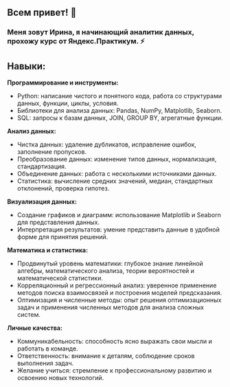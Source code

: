 ## Всем привет! 👋
### Меня зовут Ирина, я начинающий аналитик данных, прохожу курс от Яндекс.Практикум. ⚡
<!--
**miladyishka/miladyishka** is a ✨ _special_ ✨ repository because its `README.md` (this file) appears on your GitHub profile.

Here are some ideas to get you started:

- 🔭 I’m currently working on ...
- 🌱 I’m currently learning ...
- 👯 I’m looking to collaborate on ...
- 🤔 I’m looking for help with ...
- 💬 Ask me about ...
- 📫 How to reach me: ...
- 😄 Pronouns: ...
- ⚡ Fun fact: ...
-->
## Навыки:
**Программирование и инструменты:**
- Python: написание чистого и понятного кода, работа со структурами данных, функции, циклы, условия.
- Библиотеки для анализа данных: Pandas, NumPy, Matplotlib, Seaborn.
- SQL: запросы к базам данных, JOIN, GROUP BY, агрегатные функции.
<!-- Git: управление версиями кода, коммиты, ветвление, слияние. -->

**Анализ данных:**
- Чистка данных: удаление дубликатов, исправление ошибок, заполнение пропусков.
- Преобразование данных: изменение типов данных, нормализация, стандартизация.
- Объединение данных: работа с несколькими источниками данных.
- Статистика: вычисление средних значений, медиан, стандартных отклонений, проверка гипотез.

**Визуализация данных:**
- Создание графиков и диаграмм: использование Matplotlib и Seaborn для представления данных.
- Интерпретация результатов: умение представить данные в удобной форме для принятия решений.

**Математика и статистика:**
- Продвинутый уровень математики: глубокое знание линейной алгебры, математического анализа, теории вероятностей и математической статистики.
- Корреляционный и регрессионный анализ: уверенное применение методов поиска взаимосвязей и построения моделей предсказания.
- Оптимизация и численные методы: опыт решения оптимизационных задач и применения численных методов для анализа сложных систем.

**Личные качества:**
- Коммуникабельность: способность ясно выражать свои мысли и работать в команде.
- Ответственность: внимание к деталям, соблюдение сроков выполнения задач.
- Желание учиться: стремление к профессиональному развитию и освоению новых технологий.

